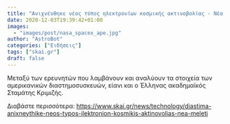 ```yaml
---
title: "Ανιχνέυθηκε νέος τύπος ηλεκτρονίων κοσμικής ακτινοβολίας - Νέα μελέτη"
date: 2020-12-03T19:39:42+01:00
images:
  - "images/post/nasa_spacex_ape.jpg"
author: "AstroBot"
categories: ["Ειδήσεις"]
tags: ["skai.gr"]
draft: false
---
```


Μεταξύ των ερευνητών που λαμβάνουν και αναλύουν τα στοιχεία των αμερικανικών διαστημοσυσκευών, είανι και ο Έλληνας ακαδημαϊκός Σταμάτης Κριμιζής.

Διαβάστε περισσότερα: https://www.skai.gr/news/technology/diastima-anixneythike-neos-typos-ilektronion-kosmikis-aktinovolias-nea-meleti
